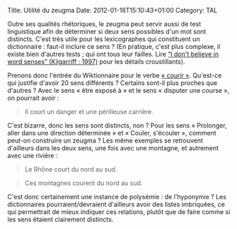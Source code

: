 Title: Utilité du zeugma
Date: 2012-01-16T15:10:43+01:00
Category: TAL

Outre ses qualités rhétoriques, le zeugma peut servir aussi de test linguistique afin de déterminer si deux sens possibles d'un mot sont distincts. C'est très utile pour les lexicographes qui constituent un dictionnaire : faut-il inclure ce sens ? (En pratique, c'est plus complexe, il existe bien d'autres tests ; qui ont tous leur failles. Lire <a href="http://arxiv.org/pdf/cmp-lg/9712006">“I don't believe in word senses” (Kilgarriff ; 1997)</a> pour les détails croustillants).

Prenons donc l'entrée du Wiktionnaire pour le verbe <a href="http://fr.wiktionary.org/wiki/courir">« courir »</a>. Qu'est-ce qui justifie d'avoir 20 sens différents ? Certains sont-il plus proches que d'autres ? Avec le sens « être exposé à » et le sens « disputer une course », on pourrait avoir :

<blockquote><p>Il court un danger et une périlleuse carrière.</p></blockquote>

C'est bizarre, donc les sens sont distincts, non ? Pour les sens « Prolonger, aller dans une direction déterminée » et « Couler, s'écouler », comment peut-on construire un zeugma ? Les même exemples se retrouvent d'ailleurs dans les deux sens, une fois avec une montagne, et autrement avec une rivière :

<blockquote><p>Le Rhône court du nord au sud.</p></blockquote>
<blockquote><p>Ces montagnes courent du nord au sud.</p></blockquote>

C'est donc certainement une instance de polysémie : de l'hyponymie ? Les dictionnaires pourraient/devraient d'ailleurs avoir des listes imbriquées, ce qui permettrait de mieux indiquer ces relations, plutôt que de faire comme si les sens étaient clairement distincts.
